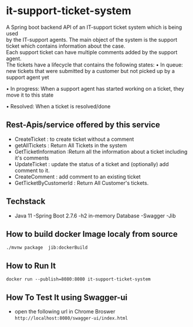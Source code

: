 # it-support-ticket-system
A Spring boot backend API of an IT-support ticket system which is being used  
by the IT-support agents. The main object of the system is the support ticket which contains
information about the case.  
Each support ticket can have multiple comments added by the support
agent.  
The tickets have a lifecycle that contains the following states:
• In queue: new tickets that were submitted by a customer but not picked up by a support
agent yet  

• In progress: When a support agent has started working on a ticket, they move it to this state  

• Resolved: When a ticket is resolved/done

## Rest-Apis/service offered by this service
- CreateTicket : to create ticket without a comment
- getAllTickets : Return All Tickets in the system
- GetTicketInformation :Return all the information about a ticket including it's comments 
- UpdateTicket : update the status of a ticket and (optionally) add comment to it.
- CreateComment : add comment to an existing ticket
- GetTicketByCustomerId : Return All Customer's tickets.

## Techstack
- Java 11
-Spring Boot 2.7.6
-h2 in-memory Database
-Swagger
-Jib

## How to build docker Image localy from source
`./mvnw package  jib:dockerBuild`

## How to Run It
`docker run --publish=8080:8080 it-support-ticket-system`

## How To Test It using Swagger-ui
- open the following url in Chrome Broswer
  `http://localhost:8080/swagger-ui/index.html`

